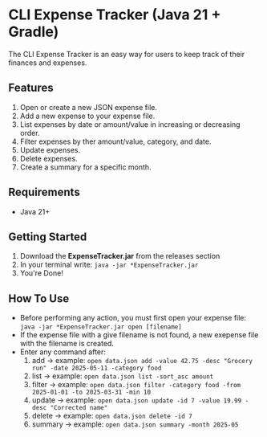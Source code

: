 # CLI Expense Tracker (Java 21 + Gradle)

The CLI Expense Tracker is an easy way for users to keep track of their finances and expenses. 

## Features
1. Open or create a new JSON expense file.
2. Add a new expense to your expense file.
3. List expenses by date or amount/value in increasing or decreasing order.
4. Filter expenses by ther amount/value, category, and date.
5. Update expenses.
6. Delete expenses.
7. Create a summary for a specific month.

## Requirements
- Java 21+

## Getting Started
1. Download the **ExpenseTracker.jar** from the releases section
2. In your terminal write: `java -jar *ExpenseTracker.jar`
3. You're Done!

## How To Use
- Before performing any action, you must first open your expense file: `java -jar *ExpenseTracker.jar open [filename]`
- If the expense file with a give filename is not found, a new exepense file with the filename is created. 
- Enter any command after:
  1. add -> example: `open data.json add -value 42.75 -desc "Grocery run" -date 2025-05-11 -category food`
  2. list -> example: `open data.json list -sort_asc amount`
  3. filter -> example: `open data.json filter -category food -from 2025-01-01 -to 2025-03-31 -min 10`
  4. update -> example: `open data.json update -id 7 -value 19.99 -desc "Corrected name"`
  5. delete -> example: `open data.json delete -id 7`
  6. summary -> example: `open data.json summary -month 2025-05`
